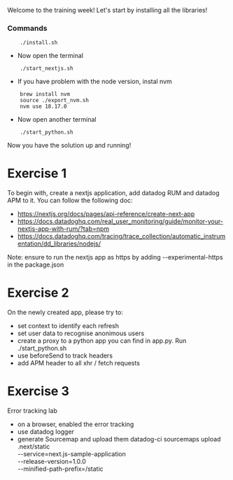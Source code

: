 Welcome to the training week!
Let's start by installing all the libraries!


### Commands
```
	./install.sh
```
- Now open the terminal
```
	./start_nextjs.sh
```
- If you have problem with the node version, instal nvm
```
	brew install nvm
	source ./export_nvm.sh
	nvm use 18.17.0
```
- Now open another terminal
```
	./start_python.sh
```

Now you have the solution up and running!

# Exercise 1
To begin with, create a nextjs application, add datadog RUM and datadog APM to it.
You can follow the following doc:
- https://nextjs.org/docs/pages/api-reference/create-next-app
- https://docs.datadoghq.com/real_user_monitoring/guide/monitor-your-nextjs-app-with-rum/?tab=npm
- https://docs.datadoghq.com/tracing/trace_collection/automatic_instrumentation/dd_libraries/nodejs/

Note: ensure to run the nextjs app as https by adding --experimental-https in the package.json

# Exercise 2
On the newly created app, please try to:
- set context to identify each refresh
- set user data to recognise anonimous users
- create a proxy to a python app you can find in app.py. Run ./start_python.sh
- use beforeSend to track headers
- add APM header to all xhr / fetch requests

# Exercise 3
Error tracking lab
- on a browser, enabled the error tracking
- use datadog logger
- generate Sourcemap and upload them
	datadog-ci sourcemaps upload .next/static  \
		--service=next.js-sample-application \
		--release-version=1.0.0 \
		--minified-path-prefix=/static
